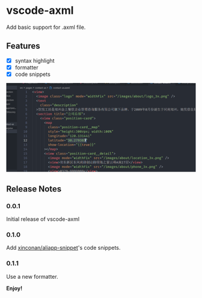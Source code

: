 # vscode-axml

Add basic support for .axml file.

## Features

- [x] syntax highlight
- [x] formatter
- [x] code snippets

![feature X](https://raw.githubusercontent.com/Kunduin/vscode-axml/master/intro.gif)

## Release Notes

### 0.0.1

Initial release of vscode-axml

### 0.1.0

Add [xinconan/aliapp-snippet](https://github.com/xinconan/aliapp-snippet)'s code snippets.

### 0.1.1

Use a new formatter.

**Enjoy!**
